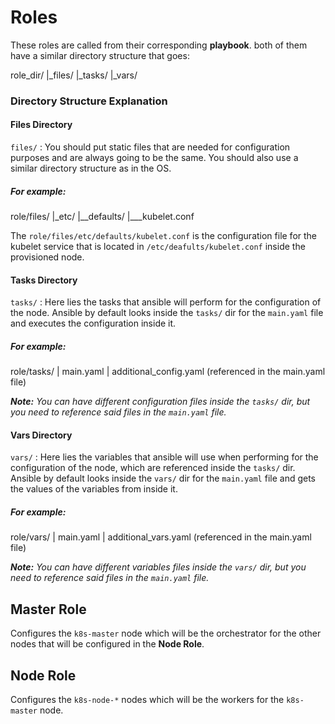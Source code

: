 
# Roles

These roles are called from their corresponding **playbook**. both of them have a similar directory structure that goes:

role_dir/
|_files/ 
|_tasks/
|_vars/

### Directory Structure Explanation
 
#### Files Directory
`files/` : You should put static files that are needed for configuration purposes and are always going to be the same. You should also use a similar directory structure as in the OS. 
##### For example: 
  role/files/
  |_etc/
  |__defaults/
  |___kubelet.conf

The `role/files/etc/defaults/kubelet.conf` is the configuration file for the kubelet service that is located in `/etc/deafults/kubelet.conf` inside the provisioned node.

#### Tasks Directory
`tasks/` :  Here lies the tasks that ansible will perform for the configuration of the node. Ansible by default looks inside the `tasks/` dir for the `main.yaml` file and executes the configuration inside it.
##### For example: 
  role/tasks/
  | main.yaml
  | additional_config.yaml (referenced in the main.yaml file)

***Note:** You can have different configuration files inside the `tasks/` dir, but you need to reference said files in the `main.yaml` file.*

#### Vars Directory
`vars/` :  Here lies the variables that ansible will use when performing for the configuration of the node, which are referenced inside the `tasks/` dir. Ansible by default looks inside the `vars/` dir for the `main.yaml` file and gets the values of the variables from inside it.
##### For example: 
  role/vars/
  | main.yaml
  | additional_vars.yaml (referenced in the main.yaml file)

***Note:** You can have different variables files inside the `vars/` dir, but you need to reference said files in the `main.yaml` file.*

## Master Role

Configures the `k8s-master` node which will be the orchestrator for the other nodes that will be configured in the **Node Role**.

## Node Role

Configures the `k8s-node-*` nodes which will be the workers for the  `k8s-master` node.